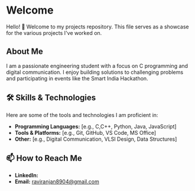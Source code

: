 # Welcome

Hello! 👋 Welcome to my projects repository. This file serves as a showcase for the various projects I've worked on.

## About Me

I am a passionate engineering student with a focus on C programming and digital communication. I enjoy building solutions to challenging problems and participating in events like the Smart India Hackathon.

## 🛠️ Skills & Technologies

Here are some of the tools and technologies I am proficient in:

* **Programming Languages:** [e.g., C,C++, Python, Java, JavaScript]
* **Tools & Platforms:** [e.g., Git, GitHub, VS Code, MS Office]
* **Other:** [e.g., Digital Communication, VLSI Design, Data Structures]

## 📫 How to Reach Me

* **LinkedIn:** 
* **Email:** raviranjan8904@gmail.com
